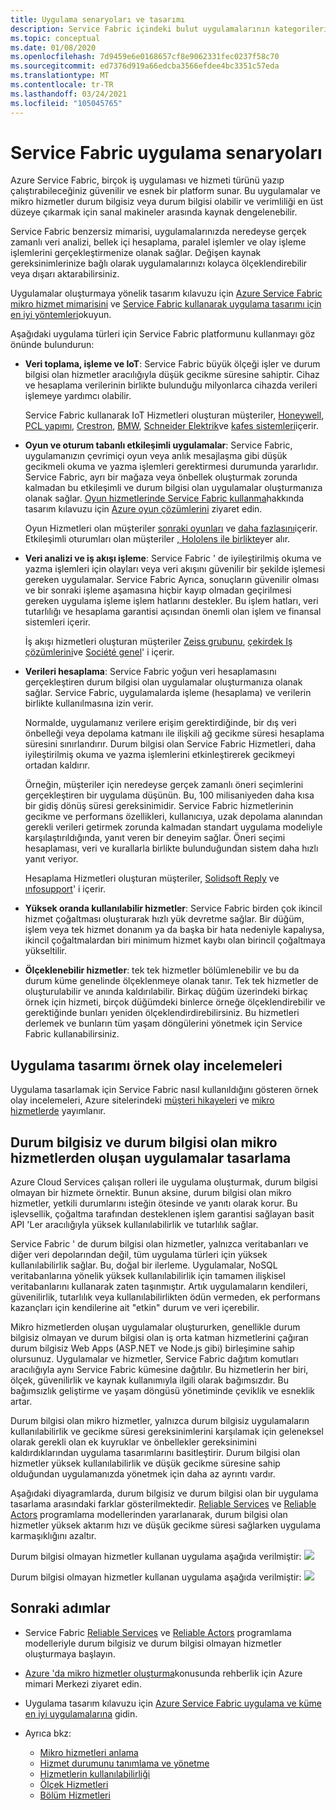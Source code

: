 ```yaml
---
title: Uygulama senaryoları ve tasarımı
description: Service Fabric içindeki bulut uygulamalarının kategorilerine genel bakış. Durum bilgisiz ve durum bilgisi olmayan hizmetler kullanan uygulama tasarımını açıklar.
ms.topic: conceptual
ms.date: 01/08/2020
ms.openlocfilehash: 7d9459e6e0168657cf8e9062331fec0237f58c70
ms.sourcegitcommit: ed7376d919a66edcba3566efdee4bc3351c57eda
ms.translationtype: MT
ms.contentlocale: tr-TR
ms.lasthandoff: 03/24/2021
ms.locfileid: "105045765"
---
```

# <a name="service-fabric-application-scenarios"></a>Service Fabric uygulama senaryoları

Azure Service Fabric, birçok iş uygulaması ve hizmeti türünü yazıp çalıştırabileceğiniz güvenilir ve esnek bir platform sunar. Bu uygulamalar ve mikro hizmetler durum bilgisiz veya durum bilgisi olabilir ve verimliliği en üst düzeye çıkarmak için sanal makineler arasında kaynak dengelenebilir.

Service Fabric benzersiz mimarisi, uygulamalarınızda neredeyse gerçek zamanlı veri analizi, bellek içi hesaplama, paralel işlemler ve olay işleme işlemlerini gerçekleştirmenize olanak sağlar. Değişen kaynak gereksinimlerinize bağlı olarak uygulamalarınızı kolayca ölçeklendirebilir veya dışarı aktarabilirsiniz.

Uygulamalar oluşturmaya yönelik tasarım kılavuzu için [Azure Service Fabric mikro hizmet mimarisini](/azure/architecture/reference-architectures/microservices/service-fabric) ve [Service Fabric kullanarak uygulama tasarımı için en iyi yöntemleri](service-fabric-best-practices-applications.md)okuyun.

Aşağıdaki uygulama türleri için Service Fabric platformunu kullanmayı göz önünde bulundurun:

* **Veri toplama, işleme ve IoT**: Service Fabric büyük ölçeği işler ve durum bilgisi olan hizmetler aracılığıyla düşük gecikme süresine sahiptir. Cihaz ve hesaplama verilerinin birlikte bulunduğu milyonlarca cihazda verileri işlemeye yardımcı olabilir.

    Service Fabric kullanarak IoT Hizmetleri oluşturan müşteriler, [Honeywell](https://customers.microsoft.com/story/honeywell-builds-microservices-based-thermostats-on-azure), [PCL yapımı](https://customers.microsoft.com/story/pcl-construction-professional-services-azure), [Crestron](https://customers.microsoft.com/story/crestron-partner-professional-services-azure),  [BMW](https://customers.microsoft.com/story/bmw-enables-driver-mobility-via-azure-service-fabric/), [Schneider Elektrik](https://customers.microsoft.com/story/schneider-electric-powers-engergy-solutions-on-azure-service-fabric)ve [kafes sistemleri](https://customers.microsoft.com/story/mesh-systems-lights-up-the-market-with-iot-based-azure-solutions)içerir.

* **Oyun ve oturum tabanlı etkileşimli uygulamalar**: Service Fabric, uygulamanızın çevrimiçi oyun veya anlık mesajlaşma gibi düşük gecikmeli okuma ve yazma işlemleri gerektirmesi durumunda yararlıdır. Service Fabric, ayrı bir mağaza veya önbellek oluşturmak zorunda kalmadan bu etkileşimli ve durum bilgisi olan uygulamalar oluşturmanıza olanak sağlar. [Oyun hizmetlerinde Service Fabric kullanma](/gaming/azure/reference-architectures/multiplayer-synchronous-sf)hakkında tasarım kılavuzu için [Azure oyun çözümlerini](https://azure.microsoft.com/solutions/gaming/) ziyaret edin.

    Oyun Hizmetleri olan müşteriler [sonraki oyunları](https://customers.microsoft.com/story/next-games-media-telecommunications-azure) ve [daha fazlasını](https://customers.microsoft.com/story/digamore-entertainment-scores-with-a-new-gaming-platform-based-on-azure-service-fabric/)içerir. Etkileşimli oturumları olan müşteriler [, Hololens ile birlikte](https://customers.microsoft.com/story/honeywell-manufacturing-hololens)yer alır.

* **Veri analizi ve iş akışı işleme**: Service Fabric ' de iyileştirilmiş okuma ve yazma işlemleri için olayları veya veri akışını güvenilir bir şekilde işlemesi gereken uygulamalar. Service Fabric Ayrıca, sonuçların güvenilir olması ve bir sonraki işleme aşamasına hiçbir kayıp olmadan geçirilmesi gereken uygulama işleme işlem hatlarını destekler. Bu işlem hatları, veri tutarlılığı ve hesaplama garantisi açısından önemli olan işlem ve finansal sistemleri içerir.

    İş akışı hizmetleri oluşturan müşteriler [Zeiss grubunu](https://customers.microsoft.com/story/zeiss-group-focuses-on-azure-service-fabric-for-key-integration-platform), [çekirdek Iş çözümlerini](https://customers.microsoft.com/en-us/story/quorum-business-solutions-expand-energy-managemant-solutions-using-azure-service-fabric)ve [Société genel](https://customers.microsoft.com/en-us/story/societe-generale-speeds-real-time-market-quotes-using-azure-service-fabric)' i içerir.

* **Verileri hesaplama**: Service Fabric yoğun veri hesaplamasını gerçekleştiren durum bilgisi olan uygulamalar oluşturmanıza olanak sağlar. Service Fabric, uygulamalarda işleme (hesaplama) ve verilerin birlikte kullanılmasına izin verir. 

   Normalde, uygulamanız verilere erişim gerektirdiğinde, bir dış veri önbelleği veya depolama katmanı ile ilişkili ağ gecikme süresi hesaplama süresini sınırlandırır. Durum bilgisi olan Service Fabric Hizmetleri, daha iyileştirilmiş okuma ve yazma işlemlerini etkinleştirerek gecikmeyi ortadan kaldırır.

   Örneğin, müşteriler için neredeyse gerçek zamanlı öneri seçimlerini gerçekleştiren bir uygulama düşünün. Bu, 100 milisaniyeden daha kısa bir gidiş dönüş süresi gereksinimidir. Service Fabric hizmetlerinin gecikme ve performans özellikleri, kullanıcıya, uzak depolama alanından gerekli verileri getirmek zorunda kalmadan standart uygulama modeliyle karşılaştırıldığında, yanıt veren bir deneyim sağlar. Öneri seçimi hesaplaması, veri ve kurallarla birlikte bulunduğundan sistem daha hızlı yanıt veriyor.

    Hesaplama Hizmetleri oluşturan müşteriler, [Solidsoft Reply](https://customers.microsoft.com/story/solidsoft-reply-platform-powers-e-verification-of-pharmaceuticals) ve [ınfosupport](https://customers.microsoft.com/story/service-fabric-customer-profile-info-support-and-fudura)' i içerir.

* **Yüksek oranda kullanılabilir hizmetler**: Service Fabric birden çok ikincil hizmet çoğaltması oluşturarak hızlı yük devretme sağlar. Bir düğüm, işlem veya tek hizmet donanım ya da başka bir hata nedeniyle kapalıysa, ikincil çoğaltmalardan biri minimum hizmet kaybı olan birincil çoğaltmaya yükseltilir.

* **Ölçeklenebilir hizmetler**: tek tek hizmetler bölümlenebilir ve bu da durum küme genelinde ölçeklenmeye olanak tanır. Tek tek hizmetler de oluşturulabilir ve anında kaldırılabilir. Birkaç düğüm üzerindeki birkaç örnek için hizmeti, birçok düğümdeki binlerce örneğe ölçeklendirebilir ve gerektiğinde bunları yeniden ölçeklendirdirebilirsiniz. Bu hizmetleri derlemek ve bunların tüm yaşam döngülerini yönetmek için Service Fabric kullanabilirsiniz.

## <a name="application-design-case-studies"></a>Uygulama tasarımı örnek olay incelemeleri

Uygulama tasarlamak için Service Fabric nasıl kullanıldığını gösteren örnek olay incelemeleri, Azure sitelerindeki [müşteri hikayeleri](https://customers.microsoft.com/search?sq=%22Azure%20Service%20Fabric%22&ff=&p=2&so=story_publish_date%20desc) ve [mikro hizmetlerde](https://azure.microsoft.com/solutions/microservice-applications/) yayımlanır.

## <a name="designing-applications-composed-of-stateless-and-stateful-microservices"></a>Durum bilgisiz ve durum bilgisi olan mikro hizmetlerden oluşan uygulamalar tasarlama

Azure Cloud Services çalışan rolleri ile uygulama oluşturmak, durum bilgisi olmayan bir hizmete örnektir. Bunun aksine, durum bilgisi olan mikro hizmetler, yetkili durumlarını isteğin ötesinde ve yanıtı olarak korur. Bu işlevsellik, çoğaltma tarafından desteklenen işlem garantisi sağlayan basit API 'Ler aracılığıyla yüksek kullanılabilirlik ve tutarlılık sağlar.

Service Fabric ' de durum bilgisi olan hizmetler, yalnızca veritabanları ve diğer veri depolarından değil, tüm uygulama türleri için yüksek kullanılabilirlik sağlar. Bu, doğal bir ilerleme. Uygulamalar, NoSQL veritabanlarına yönelik yüksek kullanılabilirlik için tamamen ilişkisel veritabanlarını kullanarak zaten taşınmıştır. Artık uygulamaların kendileri, güvenilirlik, tutarlılık veya kullanılabilirlikten ödün vermeden, ek performans kazançları için kendilerine ait "etkin" durum ve veri içerebilir.

Mikro hizmetlerden oluşan uygulamalar oluştururken, genellikle durum bilgisiz olmayan ve durum bilgisi olan iş orta katman hizmetlerini çağıran durum bilgisiz Web Apps (ASP.NET ve Node.js gibi) birleşimine sahip olursunuz. Uygulamalar ve hizmetler, Service Fabric dağıtım komutları aracılığıyla aynı Service Fabric kümesine dağıtılır. Bu hizmetlerin her biri, ölçek, güvenilirlik ve kaynak kullanımıyla ilgili olarak bağımsızdır. Bu bağımsızlık geliştirme ve yaşam döngüsü yönetiminde çeviklik ve esneklik artar.

Durum bilgisi olan mikro hizmetler, yalnızca durum bilgisiz uygulamaların kullanılabilirlik ve gecikme süresi gereksinimlerini karşılamak için geleneksel olarak gerekli olan ek kuyruklar ve önbellekler gereksinimini kaldırdıklarından uygulama tasarımlarını basitleştirir. Durum bilgisi olan hizmetler yüksek kullanılabilirlik ve düşük gecikme süresine sahip olduğundan uygulamanızda yönetmek için daha az ayrıntı vardır.

Aşağıdaki diyagramlarda, durum bilgisiz ve durum bilgisi olan bir uygulama tasarlama arasındaki farklar gösterilmektedir. [Reliable Services](service-fabric-reliable-services-introduction.md) ve [Reliable Actors](service-fabric-reliable-actors-introduction.md) programlama modellerinden yararlanarak, durum bilgisi olan hizmetler yüksek aktarım hızı ve düşük gecikme süresi sağlarken uygulama karmaşıklığını azaltır.

Durum bilgisi olmayan hizmetler kullanan uygulama aşağıda verilmiştir: ![][Image1]

Durum bilgisi olmayan hizmetler kullanan uygulama aşağıda verilmiştir: ![][Image2]

## <a name="next-steps"></a>Sonraki adımlar

* Service Fabric [Reliable Services](service-fabric-reliable-services-quick-start.md) ve [Reliable Actors](service-fabric-reliable-actors-get-started.md) programlama modelleriyle durum bilgisiz ve durum bilgisi olmayan hizmetler oluşturmaya başlayın.
* [Azure 'da mikro hizmetler oluşturma](/azure/architecture/microservices/)konusunda rehberlik için Azure mimari Merkezi ziyaret edin.
* Uygulama tasarım kılavuzu için [Azure Service Fabric uygulama ve küme en iyi uygulamalarına](./service-fabric-best-practices-security.md) gidin.

* Ayrıca bkz:
  * [Mikro hizmetleri anlama](service-fabric-overview-microservices.md)
  * [Hizmet durumunu tanımlama ve yönetme](service-fabric-concepts-state.md)
  * [Hizmetlerin kullanılabilirliği](service-fabric-availability-services.md)
  * [Ölçek Hizmetleri](service-fabric-concepts-scalability.md)
  * [Bölüm Hizmetleri](service-fabric-concepts-partitioning.md)

[Image1]: media/service-fabric-application-scenarios/AppwithStatelessServices.png
[Image2]: media/service-fabric-application-scenarios/AppwithStatefulServices.png